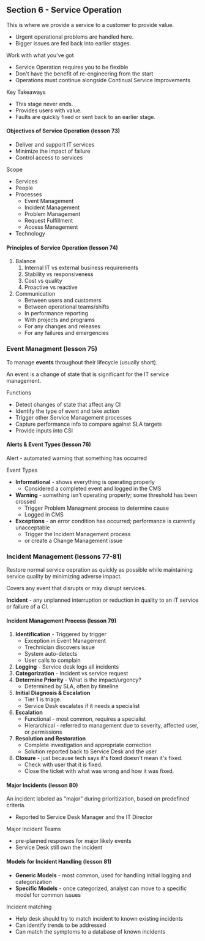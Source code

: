 ## Section 6 - Service Operation

This is where we provide a service to a customer to provide value.
* Urgent operational problems are handled here.
* Bigger issues are fed back into earlier stages.

Work with what you've got
* Service Operation requires you to be flexible
* Don't have the benefit of re-engineering from the start
* Operations must continue alongside Continual Service Improvements

Key Takeaways
* This stage never ends.
* Provides users with value.
* Faults are quickly fixed or sent back to an earlier stage.

#### Objectives of Service Operation (lesson 73)

* Deliver and support IT services
* Minimize the impact of failure
* Control access to services

Scope
* Services
* People
* Processes
	* Event Management
	* Incident Management
	* Problem Management
	* Request Fulfillment
	* Access Management
* Technology

#### Principles of Service Operation (lesson 74)

1. Balance
	1. Internal IT vs external business requirements
	2. Stability vs responsiveness
	3. Cost vs quality
	4. Proactive vs reactive
2. Communication
	- Between users and customers
	- Between operational teams/shifts
	- In performance reporting
	- With projects and programs
	- For any changes and releases
	- For any failures and emergencies

### Event Managment (lesson 75)

To manage __events__ throughout their lifecycle (usually short).

An event is a change of state that is significant for the IT service management.

Functions
* Detect changes of state that affect any CI
* Identify the type of event and take action
* Trigger other Service Management processes
* Capture performance info to compare against SLA targets
* Provide inputs into CSI

#### Alerts & Event Types (lesson 76)

Alert - automated warning that something has occurred

Event Types
* **Informational** - shows everything is operating properly
	- Considered a completed event and logged in the CMS
* **Warning** - something isn't operating properly; some threshold has been crossed
	- Trigger Problem Managment process to determine cause
	- Logged in CMS
* **Exceptions** - an error condition has occurred; performance is currently unacceptable
	- Trigger the Incident Management process
	- or create a Change Management issue

### Incident Management (lessons 77-81)

Restore normal service oepration as quickly as possible while maintaining service quality by minimizing adverse impact.

Covers any event that disrupts or may disrupt services.

**Incident** - any unplanned interruption or reduction in quality to an IT service or failure of a CI.

#### Incident Management Process (lesson 79)

1. **Identification** - Triggered by trigger
	* Exception in Event Management
	* Trechnician discovers issue
	* System auto-detects
	* User calls to complain
2. **Logging** - Service desk logs all incidents
3. **Categorization** - Incident vs service request
4. **Determine Priority** - What is the impact/urgency?
	* Determined by SLA, often by timeline
5. **Initial Diagnosis & Escalation**
	* Tier 1 is triage.
	* Service Desk escalates if it needs a specialist
6. **Escalation**
	* Functional - most common, requires a specialist
	* Hierarchical - referred to management due to severity, affected user, or permissions
7. **Resolution and Restoration**
	* Complete investigation and appropriate correction
	* Solution reported back to Service Desk and the user
8. **Closure** - just because tech says it's fixed doesn't mean it's fixed.
	* Check with user that it is fixed.
	* Close the ticket with what was wrong and how it was fixed.

#### Major Incidents (lesson 80)

An incident labeled as "major" during prioritization, based on predefined criteria.
* Reported to Service Desk Manager and the IT Director

Major Incident Teams
* pre-planned responses for major likely events
* Service Desk still own the incident

#### Models for Incident Handling (lesson 81)

* **Generic Models** - most common, used for handling initial logging and categorization
* **Specific Models** - once categorized, analyst can move to a specific model for common issues

Incident matching
* Help desk should try to match incident to known existing incidents
* Can identify trends to be addressed
* Can match the symptoms to a database of known incidents
